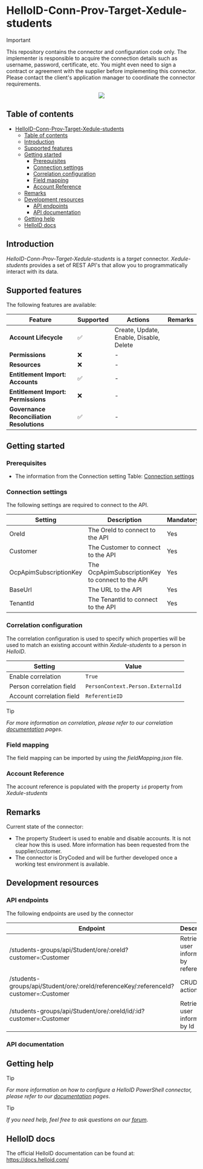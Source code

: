 # HelloID-Conn-Prov-Target-Xedule-students

<!--
** for extra information about alert syntax please refer to [Alerts](https://docs.github.com/en/get-started/writing-on-github/getting-started-with-writing-and-formatting-on-github/basic-writing-and-formatting-syntax#alerts)
-->

> [!IMPORTANT]
> This repository contains the connector and configuration code only. The implementer is responsible to acquire the connection details such as username, password, certificate, etc. You might even need to sign a contract or agreement with the supplier before implementing this connector. Please contact the client's application manager to coordinate the connector requirements.

<p align="center">
  <img src="https://partner.afas.nl/file/download/default/F2DF898CDDD64CD4A9CCD9A15B2262A8/Xedule-logomark-pos.png">
</p>

## Table of contents

- [HelloID-Conn-Prov-Target-Xedule-students](#helloid-conn-prov-target-xedule-students)
  - [Table of contents](#table-of-contents)
  - [Introduction](#introduction)
  - [Supported  features](#supported--features)
  - [Getting started](#getting-started)
    - [Prerequisites](#prerequisites)
    - [Connection settings](#connection-settings)
    - [Correlation configuration](#correlation-configuration)
    - [Field mapping](#field-mapping)
    - [Account Reference](#account-reference)
  - [Remarks](#remarks)
  - [Development resources](#development-resources)
    - [API endpoints](#api-endpoints)
    - [API documentation](#api-documentation)
  - [Getting help](#getting-help)
  - [HelloID docs](#helloid-docs)

## Introduction

_HelloID-Conn-Prov-Target-Xedule-students_ is a _target_ connector. _Xedule-students_ provides a set of REST API's that allow you to programmatically interact with its data.

## Supported  features

The following features are available:

| Feature                                   | Supported | Actions                                 | Remarks |
| ----------------------------------------- | --------- | --------------------------------------- | ------- |
| **Account Lifecycle**                     | ✅         | Create, Update, Enable, Disable, Delete |         |
| **Permissions**                           | ❌         | -                                       |         |
| **Resources**                             | ❌         | -                                       |         |
| **Entitlement Import: Accounts**          | ✅         | -                                       |         |
| **Entitlement Import: Permissions**       | ❌         | -                                       |         |
| **Governance Reconciliation Resolutions** | ✅         | -                                       |         |

## Getting started

### Prerequisites

- The information from the Connection setting Table: [Connection settings](#connection-settings)

### Connection settings

The following settings are required to connect to the API.

| Setting                | Description                                      | Mandatory |
| ---------------------- | ------------------------------------------------ | --------- |
| OreId                  | The OreId to connect to the API                  | Yes       |
| Customer               | The Customer to connect to the API               | Yes       |
| OcpApimSubscriptionKey | The OcpApimSubscriptionKey to connect to the API | Yes       |
| BaseUrl                | The URL to the API                               | Yes       |
| TenantId               | The TenantId to connect to the API               | Yes       |

### Correlation configuration

The correlation configuration is used to specify which properties will be used to match an existing account within _Xedule-students_ to a person in _HelloID_.

| Setting                   | Value                             |
| ------------------------- | --------------------------------- |
| Enable correlation        | `True`                            |
| Person correlation field  | `PersonContext.Person.ExternalId` |
| Account correlation field | `ReferentieID`                    |

> [!TIP]
> _For more information on correlation, please refer to our correlation [documentation](https://docs.helloid.com/en/provisioning/target-systems/powershell-v2-target-systems/correlation.html) pages_.

### Field mapping

The field mapping can be imported by using the _fieldMapping.json_ file.

### Account Reference

The account reference is populated with the property `id` property from _Xedule-students_

## Remarks
Current state of the connector:
- The property Studeert is used to enable and disable accounts. It is not clear how this is used. More information has been requested from the supplier/customer.
- The connector is DryCoded and will be further developed once a working test environment is available.

## Development resources

### API endpoints

The following endpoints are used by the connector

| Endpoint                                                                             | Description                              |
| ------------------------------------------------------------------------------------ | ---------------------------------------- |
| /students-groups/api/Student/ore/:oreId?customer=:Customer                           | Retrieve user information by referenceId |
| /students-groups/api/Student/ore/:oreId/referenceKey/:referenceId?customer=:Customer | CRUD user actions                        |
| /students-groups/api/Student/ore/:oreId/id/:id?customer=:Customer                    | Retrieve user information by Id          |

### API documentation

<!--
If publicly available, provide the link to the API documentation
-->

## Getting help

> [!TIP]
> _For more information on how to configure a HelloID PowerShell connector, please refer to our [documentation](https://docs.helloid.com/en/provisioning/target-systems/powershell-v2-target-systems.html) pages_.

> [!TIP]
>  _If you need help, feel free to ask questions on our [forum](https://forum.helloid.com)_.

## HelloID docs

The official HelloID documentation can be found at: https://docs.helloid.com/
